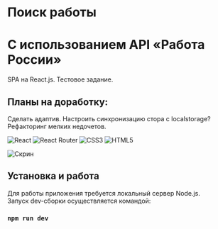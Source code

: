 # Поиск работы
# С использованием API «Работа России»

SPA на React.js. 
Тестовое задание.

## Планы на доработку:
Сделать адаптив.
Настроить синхронизацию стора с localstorage?
Рефакторинг мелких недочетов.


![React](https://img.shields.io/badge/react-%2320232a.svg?style=for-the-badge&logo=react&logoColor=%2361DAFB)
![React Router](https://img.shields.io/badge/React_Router-CA4245?style=for-the-badge&logo=react-router&logoColor=white)
![CSS3](https://img.shields.io/badge/css3-%231572B6.svg?style=for-the-badge&logo=css3&logoColor=white)
![HTML5](https://img.shields.io/badge/html5-%23E34F26.svg?style=for-the-badge&logo=html5&logoColor=white)

![Скрин](https://i.ibb.co/374tNLm/2023-06-09-170732.png)

## Установка и работа
Для работы приложения требуется локальный сервер Node.js.  
Запуск dev-сборки осуществляется командой:
### `npm run dev`